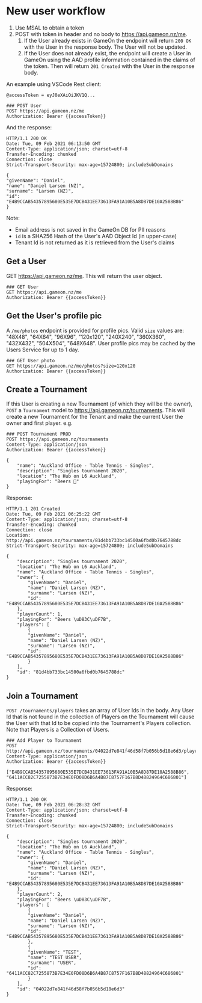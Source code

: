 # New user workflow

1. Use MSAL to obtain a token
1. POST with token in header and no body to https://api.gameon.nz/me. 
   1. If the User already exists in GameOn the endpoint will return `200 OK` with the User in the response body. The User will not be updated.
   1. If the User does not already exist, the endpoint will create a User in GameOn using the AAD profile information contained in the claims of the token. Then will return `201 Created` with the User in the response body.

An example using VSCode Rest client:

    @accessToken = eyJ0eXAiOiJKV1Q...

    ### POST User
    POST https://api.gameon.nz/me
    Authorization: Bearer {{accessToken}}

And the response:

    HTTP/1.1 200 OK
    Date: Tue, 09 Feb 2021 06:13:50 GMT
    Content-Type: application/json; charset=utf-8
    Transfer-Encoding: chunked
    Connection: close
    Strict-Transport-Security: max-age=15724800; includeSubDomains

    {
    "givenName": "Daniel",
    "name": "Daniel Larsen (NZ)",
    "surname": "Larsen (NZ)",
    "id": "E4B9CCAB54357895680E535E7DCB431EE73613FA91A10B5A8D87DE10A2588B86"
    }

Note:

* Email address is not saved in the GameOn DB for PII reasons
* `id` is a SHA256 Hash of the User's AAD Object Id (in upper-case)
* Tenant Id is not returned as it is retrieved from the User's claims

## Get a User

GET https://api.gameon.nz/me. This will return the user object.

    ### GET User
    GET https://api.gameon.nz/me
    Authorization: Bearer {{accessToken}}

## Get the User's profile pic

A `/me/photos` endpoint is provided for profile pics. Valid `size` values are: "48X48", "64X64", "96X96", "120x120", "240X240", "360X360", "432X432", "504X504", "648X648". User profile pics may be cached by the Users Service for up to 1 day.

    ### GET User photo
    GET https://api.gameon.nz/me/photos?size=120x120
    Authorization: Bearer {{accessToken}}

## Create a Tournament

If this User is creating a new Tournament (of which they will be the owner), `POST` a `Tournament` model to https://api.gameon.nz/tournaments. This will create a new Tournament for the Tenant and make the current User the owner and first player. e.g.

    ### POST Tournament PROD
    POST https://api.gameon.nz/tournaments
    Content-Type: application/json
    Authorization: Bearer {{accessToken}}

    {
        "name": "Auckland Office - Table Tennis - Singles",
        "description": "Singles tournament 2020",
        "location": "The Hub on L6 Auckland",
        "playingFor": "Beers 🍻"
    } 

Response:

    HTTP/1.1 201 Created
    Date: Tue, 09 Feb 2021 06:25:22 GMT
    Content-Type: application/json; charset=utf-8
    Transfer-Encoding: chunked
    Connection: close
    Location: http://api.gameon.nz/tournaments/81d4bb733bc14500a6fbd0b7645788dc
    Strict-Transport-Security: max-age=15724800; includeSubDomains

    {
        "description": "Singles tournament 2020",
        "location": "The Hub on L6 Auckland",
        "name": "Auckland Office - Table Tennis - Singles",
        "owner": {
            "givenName": "Daniel",
            "name": "Daniel Larsen (NZ)",
            "surname": "Larsen (NZ)",
            "id": "E4B9CCAB54357895680E535E7DCB431EE73613FA91A10B5A8D87DE10A2588B86"
        },
        "playerCount": 1,
        "playingFor": "Beers \uD83C\uDF7B",
        "players": [
            {
            "givenName": "Daniel",
            "name": "Daniel Larsen (NZ)",
            "surname": "Larsen (NZ)",
            "id": "E4B9CCAB54357895680E535E7DCB431EE73613FA91A10B5A8D87DE10A2588B86"
            }
        ],
        "id": "81d4bb733bc14500a6fbd0b7645788dc"
    }

## Join a Tournament

`POST /tournaments/players` takes an array of User Ids in the body. Any User Id that is not found in the collection of Players on the Tournament will cause the User with that Id to be copied into the Tournament's Players collection. Note that Players is a Collection of Users.

    ### Add Player to Tournament
    POST http://api.gameon.nz/tournaments/04022d7e841f46d58f7b056b5d18e6d3/players
    Content-Type: application/json
    Authorization: Bearer {{accessToken}}

    ["E4B9CCAB54357895680E535E7DCB431EE73613FA91A10B5A8D87DE10A2588B86", "6411ACC82C7255873B7E34E0FD08D6B6A4B87C8757F167B8D48824964C686801"]

Response:

    HTTP/1.1 200 OK
    Date: Tue, 09 Feb 2021 06:28:32 GMT
    Content-Type: application/json; charset=utf-8
    Transfer-Encoding: chunked
    Connection: close
    Strict-Transport-Security: max-age=15724800; includeSubDomains

    {
        "description": "Singles tournament 2020",
        "location": "The Hub on L6 Auckland",
        "name": "Auckland Office - Table Tennis - Singles",
        "owner": {
            "givenName": "Daniel",
            "name": "Daniel Larsen (NZ)",
            "surname": "Larsen (NZ)",
            "id": "E4B9CCAB54357895680E535E7DCB431EE73613FA91A10B5A8D87DE10A2588B86"
        },
        "playerCount": 2,
        "playingFor": "Beers \uD83C\uDF7B",
        "players": [
            {
            "givenName": "Daniel",
            "name": "Daniel Larsen (NZ)",
            "surname": "Larsen (NZ)",
            "id": "E4B9CCAB54357895680E535E7DCB431EE73613FA91A10B5A8D87DE10A2588B86"
            },
            {
            "givenName": "TEST",
            "name": "TEST USER",
            "surname": "USER",
            "id": "6411ACC82C7255873B7E34E0FD08D6B6A4B87C8757F167B8D48824964C686801"
            }
        ],
        "id": "04022d7e841f46d58f7b056b5d18e6d3"
    }